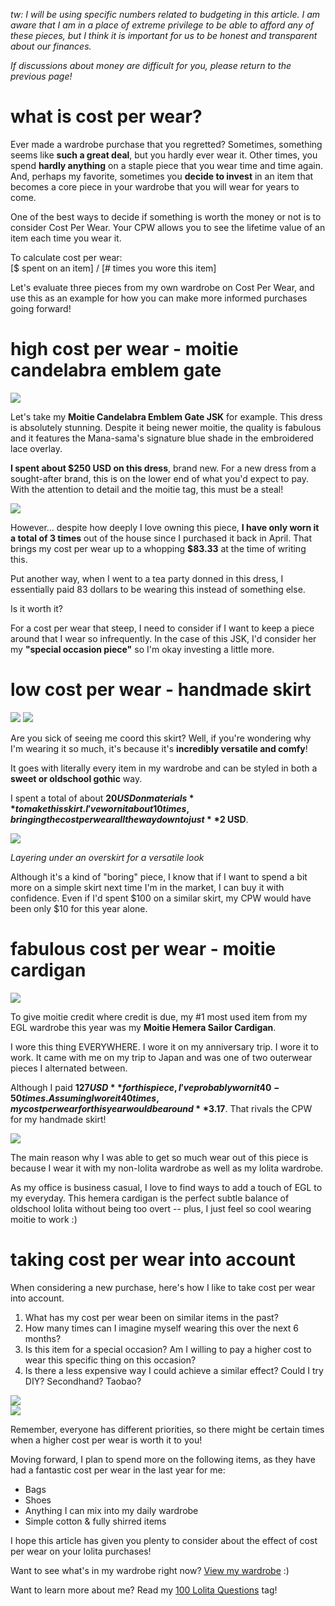*tw: I will be using specific numbers related to budgeting in this article. I am aware that I am in a place of extreme privilege to be able to afford any of these pieces, but I think it is important for us to be honest and transparent about our finances.*

*If discussions about money are difficult for you, please return to the previous page!*

# what is cost per wear?

Ever made a wardrobe purchase that you regretted? Sometimes, something seems like **such a great deal**, but you hardly ever wear it. Other times, you spend **hardly anything** on a staple piece that you wear time and time again. And, perhaps my favorite, sometimes you **decide to invest** in an item that becomes a core piece in your wardrobe that you will wear for years to come.

One of the best ways to decide if something is worth the money or not is to consider Cost Per Wear. Your CPW allows you to see the lifetime value of an item each time you wear it. 

To calculate cost per wear:<br>[$ spent on an item] / [# times you wore this item]

Let's evaluate three pieces from my own wardrobe on Cost Per Wear, and use this as an example for how you can make more informed purchases going forward!

# high cost per wear - moitie candelabra emblem gate

<img src="/img/coords/egl/3.jpg" class="square scale-down">

Let's take my **Moitie Candelabra Emblem Gate JSK** for example. This dress is absolutely stunning. Despite it being newer moitie, the quality is fabulous and it features the Mana-sama's signature blue shade in the embroidered lace overlay.

**I spent about $250 USD on this dress**, brand new. For a new dress from a sought-after brand, this is on the lower end of what you'd expect to pay. With the attention to detail and the moitie tag, this must be a steal!

<div class="grid grid-cols-2 my">
    <img src="/img/wardrobe/main/moitie-jsk.PNG" class="scale-down">
</div>

However... despite how deeply I love owning this piece, **I have only worn it a total of 3 times** out of the house since I purchased it back in April. That brings my cost per wear up to a whopping **$83.33** at the time of writing this.

Put another way, when I went to a tea party donned in this dress, I essentially paid 83 dollars to be wearing this instead of something else.

Is it worth it?

For a cost per wear that steep, I need to consider if I want to keep a piece around that I wear so infrequently. In the case of this JSK, I'd consider her my **"special occasion piece"** so I'm okay investing a little more.

# low cost per wear - handmade skirt

<div class="grid grid-cols-2 my">
    <img src="/img/coords/egl/7.jpg" class="square scale-down">
    <img src="/img/coords/egl/10.jpg" class="square scale-down">
</div>

Are you sick of seeing me coord this skirt? Well, if you're wondering why I'm wearing it so much, it's because it's **incredibly versatile and comfy**!

It goes with literally every item in my wardrobe and can be styled in both a **sweet or oldschool gothic** way.

I spent a total of about **$20 USD on materials** to make this skirt. I've worn it about 10 times, bringing the cost per wear all the way down to just **$2 USD**.

<div class="grid grid-cols-2 my">
    <img src="/img/coords/egl/5.jpg" class="scale-down">
    <div class="flex items-center">
        <p><em>Layering under an overskirt for a versatile look</em></p>
    </div>
</div>

Although it's a kind of "boring" piece, I know that if I want to spend a bit more on a simple skirt next time I'm in the market, I can buy it with confidence. Even if I'd spent $100 on a similar skirt, my CPW would have been only $10 for this year alone. 

# fabulous cost per wear - moitie cardigan

<div class="grid grid-cols-2 my">
    <img src="/img/coords/egl/8.jpg" class="scale-down">
</div>

To give moitie credit where credit is due, my #1 most used item from my EGL wardrobe this year was my **Moitie Hemera Sailor Cardigan**.

I wore this thing EVERYWHERE. I wore it on my anniversary trip. I wore it to work. It came with me on my trip to Japan and was one of two outerwear pieces I alternated between.

Although I paid **$127 USD** for this piece, I've probably worn it 40-50 times. Assuming I wore it 40 times, my cost per wear for this year would be around **$3.17**. That rivals the CPW for my handmade skirt!


<div class="grid grid-cols-2 my">
    <img src="/img/wardrobe/outerwear/moitie-cardigan.PNG" class="scale-down">
</div>

The main reason why I was able to get so much wear out of this piece is because I wear it with my non-lolita wardrobe as well as my lolita wardrobe.

As my office is business casual, I love to find ways to add a touch of EGL to my everyday. This hemera cardigan is the perfect subtle balance of oldschool lolita without being too overt -- plus, I just feel so cool wearing moitie to work :)

# taking cost per wear into account

When considering a new purchase, here's how I like to take cost per wear into account.

1. What has my cost per wear been on similar items in the past?
2. How many times can I imagine myself wearing this over the next 6 months?
3. Is this item for a special occasion? Am I willing to pay a higher cost to wear this specific thing on this occasion?
4. Is there a less expensive way I could achieve a similar effect? Could I try DIY? Secondhand? Taobao?

<div class="grid grid-cols-2 my">
    <img src="/img/wardrobe/bags/kumya.PNG" class="scale-down">
    <div class="flex items-center">
        <img src="/img/wardrobe/bags/heart-bag.PNG" class="scale-down">
    </div>
</div>

Remember, everyone has different priorities, so there might be certain times when a higher cost per wear is worth it to you!

Moving forward, I plan to spend more on the following items, as they have had a fantastic cost per wear in the last year for me:

- Bags
- Shoes
- Anything I can mix into my daily wardrobe
- Simple cotton & fully shirred items

I hope this article has given you plenty to consider about the effect of cost per wear on your lolita purchases! 

Want to see what's in my wardrobe right now? [View my wardrobe](/fashion/wardrobe) :)

Want to learn more about me? Read my [100 Lolita Questions](/blog/100-questions/) tag!